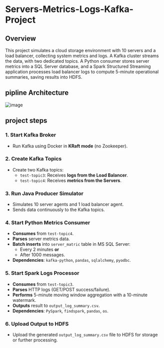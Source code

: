 # Servers-Metrics-Logs-Kafka-Project
## Overview
This project simulates a cloud storage environment with 10 servers and a load balancer, collecting system metrics and logs. A Kafka cluster streams the data, with two dedicated topics. A Python consumer stores server metrics into a SQL Server database, and a Spark Structured Streaming application processes load balancer logs to compute 5-minute operational summaries, saving results into HDFS.

## pipline Architecture
![image](https://github.com/user-attachments/assets/1a8a9321-f6e6-4d24-a0be-34e1fe41f146)

## project steps
### 1. Start Kafka Broker
- Run Kafka using Docker in **KRaft mode** (no Zookeeper).

### 2. Create Kafka Topics
- Create two Kafka topics:
  - `test-topic3`: Receives **logs from the Load Balancer**.
  - `test-topic4`: Receives **metrics from the Servers**.

### 3. Run Java Producer Simulator
- Simulates 10 server agents and 1 load balancer agent.
- Sends data continuously to the Kafka topics.

### 4. Start Python Metrics Consumer
- **Consumes** from `test-topic4`.
- **Parses** server metrics data.
- **Batch inserts** into `server_matric` table in MS SQL Server:
  - Every 2 minutes **or**
  - After 1000 messages.
- **Dependencies**: `kafka-python`, `pandas`, `sqlalchemy`, `pyodbc`.

### 5. Start Spark Logs Processor
- **Consumes** from `test-topic3`.
- **Parses** HTTP logs (GET/POST success/failure).
- **Performs** 5-minute moving window aggregation with a 10-minute watermark.
- **Outputs** result to `output_log_summary.csv`.
- **Dependencies**: `PySpark`, `findspark`, `pandas`, `os`.

### 6. Upload Output to HDFS
- Upload the generated `output_log_summary.csv` file to HDFS for storage or further processing.
